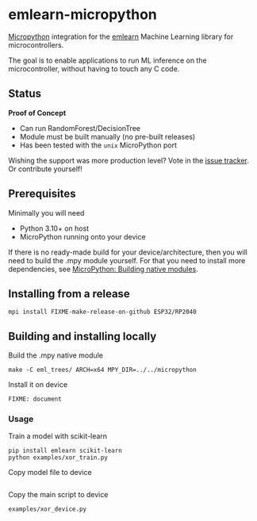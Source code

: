 
# emlearn-micropython

[Micropython](https://micropython.org) integration for the [emlearn](https://emlearn.org) Machine Learning library for microcontrollers.

The goal is to enable applications to run ML inference on the microcontroller,
without having to touch any C code.

## Status
**Proof of Concept**

- Can run RandomForest/DecisionTree
- Module must be built manually (no pre-built releases)
- Has been tested with the `unix` MicroPython port

Wishing the support was more production level?
Vote in the [issue tracker](http://github.com/emlearn/emlearn-micropython/issues/1).
Or contribute yourself!

## Prerequisites

Minimally you will need

- Python 3.10+ on host
- MicroPython running onto your device

If there is no ready-made build for your device/architecture,
then you will need to build the .mpy module yourself.
For that you need to install more dependencies,
see [MicroPython: Building native modules](https://docs.micropython.org/en/latest/develop/natmod.html).

## Installing from a release


```
mpi install FIXME-make-release-on-github ESP32/RP2040
```


## Building and installing locally


Build the .mpy native module
```
make -C eml_trees/ ARCH=x64 MPY_DIR=../../micropython
```

Install it on device
```
FIXME: document
```


### Usage

Train a model with scikit-learn
```
pip install emlearn scikit-learn
python examples/xor_train.py
```

Copy model file to device

```
```

Copy the main script to device

```
examples/xor_device.py
```


